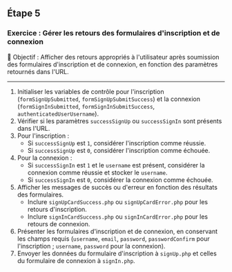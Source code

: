 ## Étape 5

### Exercice : Gérer les retours des formulaires d'inscription et de connexion

🎯 Objectif : Afficher des retours appropriés à l'utilisateur après soumission des formulaires d'inscription et de connexion, en fonction des paramètres retournés dans l'URL.

---

1. Initialiser les variables de contrôle pour l'inscription (`formSignUpSubmitted`, `formSignUpSubmitSuccess`) et la connexion (`formSignInSubmitted`, `formSignInSubmitSuccess`, `authenticatedUserUsername`).
2. Vérifier si les paramètres `successSignUp` ou `successSignIn` sont présents dans l'URL.
3. Pour l'inscription :
    - Si `successSignUp` est `1`, considérer l'inscription comme réussie.
    - Si `successSignUp` est `0`, considérer l'inscription comme échouée.
4. Pour la connexion :
    - Si `successSignIn` est `1` et le `username` est présent, considérer la connexion comme réussie et stocker le `username`.
    - Si `successSignIn` est `0`, considérer la connexion comme échouée.
5. Afficher les messages de succès ou d'erreur en fonction des résultats des formulaires.
    - Inclure `signUpCardSuccess.php` ou `signUpCardError.php` pour les retours d'inscription.
    - Inclure `signInCardSuccess.php` ou `signInCardError.php` pour les retours de connexion.
6. Présenter les formulaires d'inscription et de connexion, en conservant les champs requis (`username`, `email`, `password`, `passwordConfirm` pour l'inscription ; `username`, `password` pour la connexion).
7. Envoyer les données du formulaire d'inscription à `signUp.php` et celles du formulaire de connexion à `signIn.php`.
